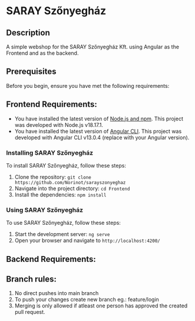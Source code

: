 # SARAY Szőnyegház
## Description
A simple webshop for the SARAY Szőnyegház Kft. using Angular as the Frontend and <Unknown> as the backend.

## Prerequisites
Before you begin, ensure you have met the following requirements:

## Frontend Requirements:
 * You have installed the latest version of [Node.js and npm](https://nodejs.org/en/download/). This project was developed with Node.js v18.17.1.
 * You have installed the latest version of [Angular CLI](https://angular.io/cli). This project was developed with Angular CLI v13.0.4 (replace with your Angular version).

### Installing SARAY Szőnyegház
To install SARAY Szőnyegház, follow these steps:

1. Clone the repository: `git clone https://github.com/Norinot/sarayszonyeghaz`
2. Navigate into the project directory: `cd Frontend`
3. Install the dependencies: `npm install`

### Using SARAY Szőnyegház
To use SARAY Szőnyegház, follow these steps:

1. Start the development server: `ng serve`
2. Open your browser and navigate to `http://localhost:4200/`

## Backend Requirements:



## Branch rules:
1. No direct pushes into main branch
2. To push your changes create new branch eg.: feature/login
3. Merging is only allowed if atleast one person has approved the created pull request.
